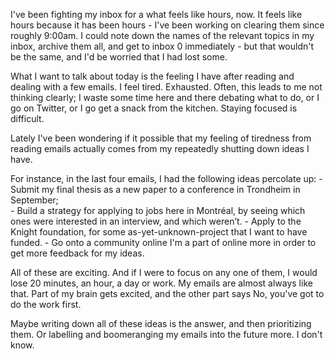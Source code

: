 I've been fighting my inbox for a what feels like hours, now. It feels like hours because it has been hours - I've been working on clearing them since roughly 9:00am. I could note down the names of the relevant topics in my inbox, archive them all, and get to inbox 0 immediately - but that wouldn't be the same, and I'd be worried that I had lost some. 

What I want to talk about today is the feeling I have after reading and dealing with a few emails. I feel tired. Exhausted. Often, this leads to me not thinking clearly; I waste some time here and there debating what to do, or I go on Twitter, or I go get a snack from the kitchen. Staying focused is difficult.

Lately I've been wondering if it possible that my feeling of tiredness from reading emails actually comes from my repeatedly shutting down ideas I have.

For instance, in the last four emails, I had the following ideas percolate up:
    - Submit my final thesis as a new paper to a conference in Trondheim in September;  
    - Build a strategy for applying to jobs here in Montréal, by seeing which ones were interested in an interview, and which weren’t.
    - Apply to the Knight foundation, for some as-yet-unknown-project that I want to have funded. 
    - Go onto a community online I'm a part of online more in order to get more feedback for my ideas.

All of these are exciting. And if I were to focus on any one of them, I would lose 20 minutes, an hour, a day or work. My emails are almost always like that. Part of my brain gets excited, and the other part says No, you've got to do the work first.

Maybe writing down all of these ideas is the answer, and then prioritizing them. Or labelling and boomeranging my emails into the future more. I don't know. 
